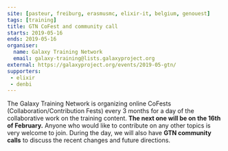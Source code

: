 ```yaml
---
site: [pasteur, freiburg, erasmusmc, elixir-it, belgium, genouest]
tags: [training]
title: GTN CoFest and community call
starts: 2019-05-16
ends: 2019-05-16
organiser:
  name: Galaxy Training Network
  email: galaxy-training@lists.galaxyproject.org
external: https://galaxyproject.org/events/2019-05-gtn/
supporters:
 - elixir
 - denbi
---
```


The Galaxy Training Network is organizing online CoFests (Collaboration/Contribution Fests) every 3 months for a day of the collaborative work on the training content. **The next one will be on the 16th of February.** Anyone who would like to contribute on any other topics is very welcome to join. During the day, we will also have **GTN community calls** to discuss the recent changes and future directions.

